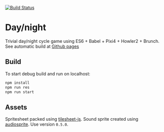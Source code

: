 [![Build Status](https://travis-ci.org/iskolbin/daynightjs.svg?branch=master)](https://travis-ci.org/iskolbin/daynightjs)

# Day/night

Trivial day/night cycle game using ES6 + Babel + Pixi4 + Howler2 + Brunch.
See automatic build at [Github pages](https://iskolbin.github.io/daynight/)

## Build

To start debug build and run on localhost:
```sh
npm install
npm run res
npm run start
```

## Assets

Spritesheet packed using [tilesheet-js](https://www.npmjs.com/package/spritesheet-js).
Sound sprite created using [audiosprite](https://www.npmjs.com/package/audiosprite).
Use version `0.5.0`.

